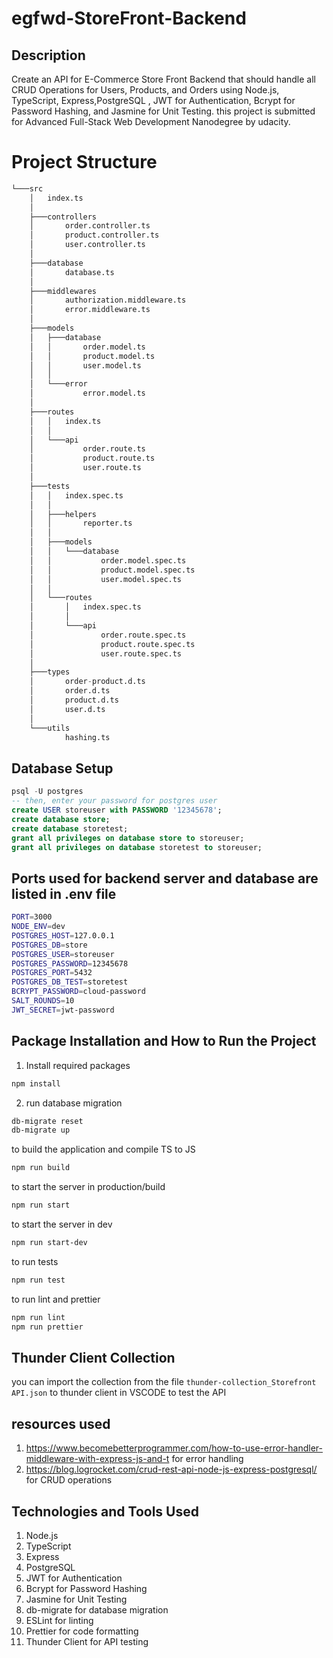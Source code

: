 # egfwd-StoreFront-Backend
## Description
Create an API for E-Commerce Store Front Backend that should handle all CRUD Operations for Users, Products, and Orders using Node.js, TypeScript, Express,PostgreSQL , JWT for Authentication, Bcrypt for Password Hashing, and Jasmine for Unit Testing.
this project is submitted for Advanced Full-Stack Web Development Nanodegree by udacity.

# Project Structure
``` python
└───src
    │   index.ts
    │
    ├───controllers
    │       order.controller.ts
    │       product.controller.ts
    │       user.controller.ts
    │
    ├───database
    │       database.ts
    │
    ├───middlewares
    │       authorization.middleware.ts
    │       error.middleware.ts
    │
    ├───models
    │   ├───database
    │   │       order.model.ts
    │   │       product.model.ts
    │   │       user.model.ts
    │   │
    │   └───error
    │           error.model.ts
    │
    ├───routes
    │   │   index.ts
    │   │
    │   └───api
    │           order.route.ts
    │           product.route.ts
    │           user.route.ts
    │
    ├───tests
    │   │   index.spec.ts
    │   │
    │   ├───helpers
    │   │       reporter.ts
    │   │
    │   ├───models
    │   │   └───database
    │   │           order.model.spec.ts
    │   │           product.model.spec.ts
    │   │           user.model.spec.ts
    │   │
    │   └───routes
    │       │   index.spec.ts
    │       │
    │       └───api
    │               order.route.spec.ts
    │               product.route.spec.ts
    │               user.route.spec.ts
    │
    ├───types
    │       order-product.d.ts
    │       order.d.ts
    │       product.d.ts
    │       user.d.ts
    │
    └───utils
            hashing.ts
```


## Database Setup

```sql
psql -U postgres 
-- then, enter your password for postgres user
create USER storeuser with PASSWORD '12345678';
create database store;
create database storetest;
grant all privileges on database store to storeuser;
grant all privileges on database storetest to storeuser;
```
## Ports used for backend server and database are listed in .env file
```bash
PORT=3000
NODE_ENV=dev
POSTGRES_HOST=127.0.0.1
POSTGRES_DB=store
POSTGRES_USER=storeuser
POSTGRES_PASSWORD=12345678
POSTGRES_PORT=5432
POSTGRES_DB_TEST=storetest
BCRYPT_PASSWORD=cloud-password
SALT_ROUNDS=10
JWT_SECRET=jwt-password
```

## Package Installation and How to Run the Project
1. Install required packages
```bash
npm install
```
2. run database migration
```bash
db-migrate reset
db-migrate up
```
to build the application and compile TS to JS 
```bash
npm run build
 ```
 to start the server in production/build
 ```bash
npm run start
 ```
 to start the server in dev
 ```bash
npm run start-dev
 ```
to run tests    
  ```bash
npm run test
 ```

to run lint and prettier    
  ```bash
npm run lint
npm run prettier
 ```
## Thunder Client Collection
you can import the collection from the file `thunder-collection_Storefront API.json` to thunder client in VSCODE to test the API

## resources used
1. https://www.becomebetterprogrammer.com/how-to-use-error-handler-middleware-with-express-js-and-t for error handling
2. https://blog.logrocket.com/crud-rest-api-node-js-express-postgresql/ for CRUD operations


## Technologies and Tools Used
1. Node.js
2. TypeScript 
3. Express
4. PostgreSQL
5. JWT for Authentication
6. Bcrypt for Password Hashing
7. Jasmine for Unit Testing
8. db-migrate for database migration
9. ESLint for linting
10. Prettier for code formatting
11. Thunder Client for API testing
